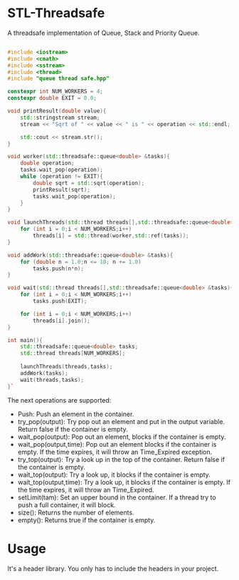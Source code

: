 # STL-Threadsafe

A threadsafe implementation of Queue, Stack and Priority Queue.

```c++

#include <iostream>
#include <cmath>
#include <sstream>
#include <thread>
#include "queue thread safe.hpp"

constexpr int NUM_WORKERS = 4;
constexpr double EXIT = 0.0;

void printResult(double value){
	std::stringstream stream;
	stream << "Sqrt of " << value << " is " << operation << std::endl;

	std::cout << stream.str();
}

void worker(std::threadsafe::queue<double> &tasks){
	double operation;
	tasks.wait_pop(operation);
	while (operation != EXIT){
		double sqrt = std::sqrt(operation);
		printResult(sqrt);
		tasks.wait_pop(operation);
	}
}

void launchThreads(std::thread threads[],std::threadsafe::queue<double> &tasks){
	for (int i = 0;i < NUM_WORKERS;i++)
		threads[i] = std::thread(worker,std::ref(tasks));	
}

void addWork(std::threadsafe::queue<double> &tasks){
	for (double n = 1.0;n <= 10; n += 1.0)
		tasks.push(n*n);
}

void wait(std::thread threads[],std::threadsafe::queue<double> &tasks){
	for (int i = 0;i < NUM_WORKERS;i++)
		tasks.push(EXIT);

	for (int i = 0;i < NUM_WORKERS;i++)
		threads[i].join();
}

int main(){
	std::threadsafe::queue<double> tasks;
	std::thread threads[NUM_WORKERS];
	
	launchThreads(threads,tasks);
	addWork(tasks);
	wait(threads,tasks);
}`
```

The next operations are supported:

  - Push: Push an element in the container.
  - try_pop(output): Try pop out an element and put in the output variable. Return false if the container is empty.
  - wait_pop(output): Pop out an element, blocks if the container is empty.
  - wait_pop(output,time): Pop out an element blocks if the container is empty. If the time expires, it will throw an Time_Expired exception.
  - try_top(output): Try a look up in the top of the container. Return false if the container is empty.
  - wait_top(output): Try a look up, it blocks if the container is empty.
  - wait_top(output,time): Try a look up, it blocks if the container is empty. If the time expires, it will throw an Time_Expired.
  - setLimit(tam): Set an upper bound in the container. If a thread try to push a full container, it will block.
  - size(): Returns the number of elements.
  - empty(): Returns true if the container is empty.
  
  # Usage
  
  It's a header library. You only has to include the headers in your project.
